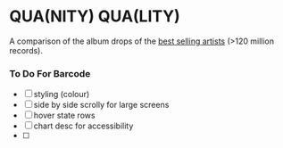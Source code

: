 # QUA(NITY) QUA(LITY)

A comparison of the album drops of the [best selling artists](https://en.wikipedia.org/wiki/List_of_best-selling_music_artists) (>120 million records).

### To Do For Barcode

- [ ] styling (colour)
- [ ] side by side scrolly for large screens
- [ ] hover state rows
- [ ] chart desc for accessibility
- [ ]
